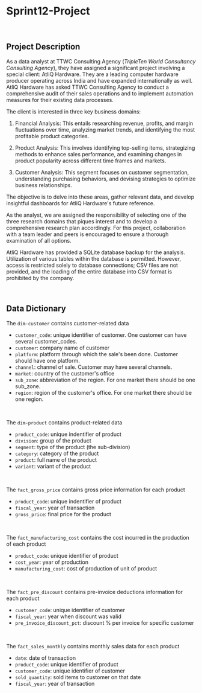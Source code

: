 # Sprint12-Project


<br>

## Project Description

As a data analyst at TTWC Consulting Agency (<i>TripleTen World Consultancy Consulting Agency</i>), they have assigned a significant project involving a special client: AtliQ Hardware. They are a leading computer hardware producer operating across India and have expanded internationally as well. AtliQ Hardware has asked TTWC Consulting Agency to conduct a comprehensive audit of their sales operations and to implement automation measures for their existing data processes.

The client is interested in three key business domains:

1. Financial Analysis: This entails researching revenue, profits, and margin fluctuations over time, analyzing market trends, and identifying the most profitable product categories.

2. Product Analysis: This involves identifying top-selling items, strategizing methods to enhance sales performance, and examining changes in product popularity across different time frames and markets.

3. Customer Analysis: This segment focuses on customer segmentation, understanding purchasing behaviors, and devising strategies to optimize business relationships.

The objective is to delve into these areas, gather relevant data, and develop insightful dashboards for AtliQ Hardware's future reference.

As the analyst, we are assigned the responsibility of selecting one of the three research domains that piques interest and to develop a comprehensive research plan accordingly. For this project, collaboration with a team leader and peers is encouraged to ensure a thorough examination of all options.

AtliQ Hardware has provided a SQLite database backup for the analysis. Utilization of various tables within the database is permitted. However, access is restricted solely to database connections; CSV files are not provided, and the loading of the entire database into CSV format is prohibited by the company.

<br>

## Data Dictionary

The <code>dim-customer</code> contains customer-related data

- <code>customer_code</code>: unique identifier of customer. One customer can have several customer_codes.
- <code>customer</code>: company name of customer
- <code>platform</code>: platform through which the sale's been done. Customer should have one platform.
- <code>channel</code>: channel of sale. Customer may have several channels.
- <code>market</code>: country of the customer's office
- <code>sub_zone</code>: abbreviation of the region. For one market there should be one sub_zone.
- <code>region</code>: region of the customer's office. For one market there should be one region.

<br>

The <code>dim-product</code> contains product-related data

- <code>product_code</code>: unique indentifier of product
- <code>division</code>: group of the product
- <code>segment</code>: type of the product (the sub-division)
- <code>category</code>: category of the product
- <code>product</code>: full name of the product
- <code>variant</code>: variant of the product

<br>

The <code>fact_gross_price</code> contains gross price information for each product

- <code>product_code</code>: unique indentifier of product
- <code>fiscal_year</code>: year of transaction
- <code>gross_price</code>: final price for the product

<br>

The <code>fact_manufacturing_cost</code> contains the cost incurred in the production of each product

- <code>product_code</code>: unique identifier of product
- <code>cost_year</code>: year of production
- <code>manufacturing_cost</code>: cost of production of unit of product

<br>

The <code>fact_pre_discount</code> contains pre-invoice deductions information for each product

- <code>customer_code</code>: unique identifier of customer
- <code>fiscal_year</code>: year when discount was valid
- <code>pre_invoice_discount_pct</code>: discount % per invoice for specific customer

<br>

The <code>fact_sales_monthly</code> contains monthly sales data for each product

- <code>date</code>: date of transaction
- <code>product_code</code>: unique identifier of product
- <code>customer_code</code>: unique identifier of customer
- <code>sold_quantity</code>: sold items to customer on that date
- <code>fiscal_year</code>: year of transaction
